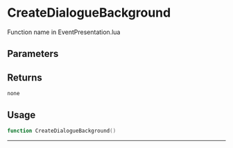 # CreateDialogueBackground
Function name in EventPresentation.lua
## Parameters

## Returns
`none`
## Usage
```lua
function CreateDialogueBackground()
```
---
